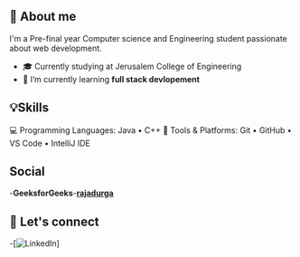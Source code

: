 ## 🚀 About me
I'm a Pre-final year Computer science and Engineering student passionate about web development.
- 🎓 Currently studying at Jerusalem College of Engineering
- 🌱 I’m currently learning **full stack devlopement**

## 💡Skills
💻 Programming Languages:
Java • C++
🧰 Tools & Platforms:
Git • GitHub • VS Code • IntelliJ IDE

## Social
-**GeeksforGeeks**-**[rajadurga]([GitHub-lin](https://www.geeksforgeeks.org/user/rajadurg/))**

## 🤝 Let's connect
-[![LinkedIn](https://www.linkedin.com/in/rajadurga-r-6a3b13290)]
